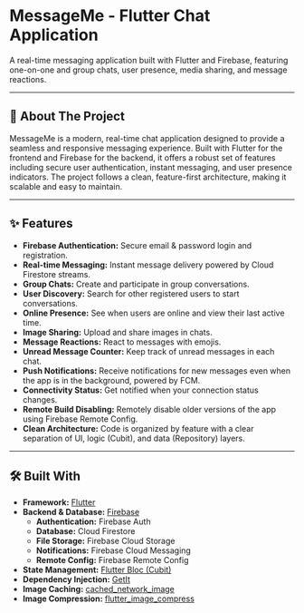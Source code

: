 # MessageMe - Flutter Chat Application

A real-time messaging application built with Flutter and Firebase, featuring one-on-one and group chats, user presence, media sharing, and message reactions.

---

## 📖 About The Project

MessageMe is a modern, real-time chat application designed to provide a seamless and responsive messaging experience. Built with Flutter for the frontend and Firebase for the backend, it offers a robust set of features including secure user authentication, instant messaging, and user presence indicators. The project follows a clean, feature-first architecture, making it scalable and easy to maintain.

---

## ✨ Features

* **Firebase Authentication:** Secure email & password login and registration.
* **Real-time Messaging:** Instant message delivery powered by Cloud Firestore streams.
* **Group Chats:** Create and participate in group conversations.
* **User Discovery:** Search for other registered users to start conversations.
* **Online Presence:** See when users are online and view their last active time.
* **Image Sharing:** Upload and share images in chats.
* **Message Reactions:** React to messages with emojis.
* **Unread Message Counter:** Keep track of unread messages in each chat.
* **Push Notifications:** Receive notifications for new messages even when the app is in the background, powered by FCM.
* **Connectivity Status:** Get notified when your connection status changes.
* **Remote Build Disabling:** Remotely disable older versions of the app using Firebase Remote Config.
* **Clean Architecture:** Code is organized by feature with a clear separation of UI, logic (Cubit), and data (Repository) layers.

---

## 🛠️ Built With

* **Framework:** [Flutter](https://flutter.dev/)
* **Backend & Database:** [Firebase](https://firebase.google.com/)
    * **Authentication:** Firebase Auth
    * **Database:** Cloud Firestore
    * **File Storage:** Firebase Cloud Storage
    * **Notifications:** Firebase Cloud Messaging
    * **Remote Config:** Firebase Remote Config
* **State Management:** [Flutter Bloc (Cubit)](https://bloclibrary.dev/)
* **Dependency Injection:** [GetIt](https://pub.dev/packages/get_it)
* **Image Caching:** [cached\_network\_image](https://pub.dev/packages/cached_network_image)
* **Image Compression:** [flutter\_image\_compress](https://pub.dev/packages/flutter_image_compress)
